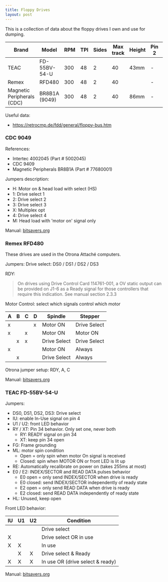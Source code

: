 ```yaml
---
title: Floppy Drives
layout: post
---
```


This is a collection of data about the floppy drives I own and use for dumping.

<div class="table-wrapper" markdown="block">

| Brand                      | Model          | RPM | TPI | Sides | Max track | Height | Pin 2 | Pin 4  | Pin 34 |
| -------------------------- | -------------- | --- | --- | ----- |---------- | ------ | ----- | ------ | ------ |
| TEAC                       | FD-55BV-54-U   | 300 | 48  | 2     |  40       | 43mm   |   -   | In Use | Ready  |
| Remex                      | RFD480         | 300 | 48  | 2     |  40       |        |   -   |   -    | Ready  |
| Magnetic Peripherals (CDC) | BR8B1A (9049)  | 300 | 48  | 2     |  40       | 86mm   |   -   | In Use |   -    |

</div>

Useful data:
* <https://retrocmp.de/fdd/general/floppy-bus.htm>

### CDC 9049

References:
* Intertec 4002045 (Part # 5002045)
* CDC 9409
* Magnetic Peripherals BR8B1A (Part # 77680001)

Jumpers description:
* H: Motor on & head load with select (HS)
* 1: Drive select 1
* 2: Drive select 2
* 3: Drive select 3
* X: Multiplex opt
* 4: Drive select 4
* M: Head load with 'motor on' signal only

Manual: [bitsavers.org](https://bitsavers.org/pdf/cdc/discs/floppy/77653379_Flexible_Disk_Drive_Model_9409_Product_Specification_Dec80.pdf)

### Remex RFD480

These drives are used in the Otrona Attaché computers.

Jumpers:
Drive select: DS0 / DS1 / DS2 / DS3

RDY:
> On drives using Drive Control Card 114761-001, a OV static output can be provided on J1-6 as a Ready signal for those controllers that require this indication.
See manual section 2.3.3

Motor Control: select which signals control which motor

| A | B | C | D | Spindle      | Stepper      |
| - | - | - | - | ------------ | ------------ |
| x |   |   | x | Motor ON     | Drive Select |
| x |   | x |   | Motor ON     | Motor ON     |
|   | x | x |   | Drive Select | Drive Select |
| x |   |   |   | Motor ON     | Always       |
|   | x |   |   | Drive Select | Always       |

Otrona jumper setup: RDY, A, C

Manual: [bitsavers.org](http://bitsavers.org/pdf/remex/floppy/Remex_RFD480_RFD960_Product_Reference_Manual.pdf)

### TEAC FD-55BV-54-U

Jumpers:
- DS0, DS1, DS2, DS3: Drive select
- IU: enable In-Use signal on pin 4
- U1 / U2: front LED behavior
- RY / XT: Pin 34 behavior. Only set one, never both
  - RY: READY signal on pin 34
  - XT: keep pin 34 open
- FG: Frame grounding
- ML: motor spin condition
  - Open = only spin when motor On signal is received
  - Closed: spin when MOTOR ON or front LED is lit up
- RE: Automatically recalibrate on power on (takes 255ms at most)
- E0 / E2: INDEX/SECTOR and READ DATA pulses behavior
  - E0 open = only send INDEX/SECTOR when drive is ready
  - E0 closed: send INDEX/SECTOR independently of ready state
  - E2 open = only send READ DATA when drive is ready
  - E2 closed: send READ DATA independently of ready state
- HL: Unused, keep open

Front LED behavior:

| IU | U1 | U2 | Condition                        |
| -- | -- | -- | -------------------------------- |
|    |    |    | Drive select                     |
|  X |    |    | Drive select OR in use           |
|  X |  X |    | In use                           |
|    |  X |  X | Drive select & Ready             |
|  X |  X |  X | In use OR (drive select & ready) |

Manual: [bitsavers.org](http://bitsavers.org/pdf/teac/FD-55BV_Specification.pdf)
